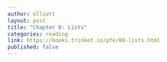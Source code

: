 ```yaml
---
author: elliott
layout: post
title: "Chapter 8: Lists"
categories: reading
link: https://books.trinket.io/pfe/08-lists.html
published: false
---
```

